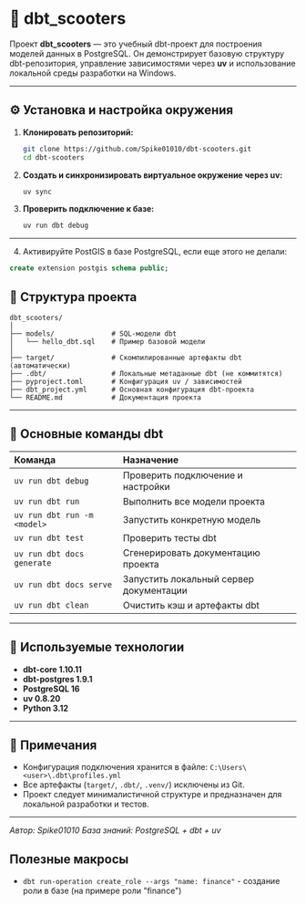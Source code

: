 # 🚴 dbt_scooters

Проект **dbt_scooters** — это учебный dbt-проект для построения моделей данных в PostgreSQL.
Он демонстрирует базовую структуру dbt-репозитория, управление зависимостями через **uv**
и использование локальной среды разработки на Windows.

---

## ⚙️ Установка и настройка окружения

1. **Клонировать репозиторий:**

   ```bash
   git clone https://github.com/Spike01010/dbt-scooters.git
   cd dbt-scooters
   ```

2. **Создать и синхронизировать виртуальное окружение через uv:**

   ```bash
   uv sync
   ```

3. **Проверить подключение к базе:**

   ```bash
   uv run dbt debug
   ```

---
4. Активируйте PostGIS в базе PostgreSQL, если еще этого не делали:

```sql
create extension postgis schema public;
```


## 🧩 Структура проекта

```
dbt_scooters/
│
├── models/              # SQL-модели dbt
│   └── hello_dbt.sql    # Пример базовой модели
│
├── target/              # Скомпилированные артефакты dbt (автоматически)
├── .dbt/                # Локальные метаданные dbt (не коммитятся)
├── pyproject.toml       # Конфигурация uv / зависимостей
├── dbt_project.yml      # Основная конфигурация dbt-проекта
└── README.md            # Документация проекта
```

---

## 🧡 Основные команды dbt

| Команда                     | Назначение                              |
| :-------------------------- | :-------------------------------------- |
| `uv run dbt debug`          | Проверить подключение и настройки       |
| `uv run dbt run`            | Выполнить все модели проекта            |
| `uv run dbt run -m <model>` | Запустить конкретную модель             |
| `uv run dbt test`           | Проверить тесты dbt                     |
| `uv run dbt docs generate`  | Сгенерировать документацию проекта      |
| `uv run dbt docs serve`     | Запустить локальный сервер документации |
| `uv run dbt clean`          | Очистить кэш и артефакты dbt            |

---

## 🧪 Используемые технологии

* **dbt-core 1.10.11**
* **dbt-postgres 1.9.1**
* **PostgreSQL 16**
* **uv 0.8.20**
* **Python 3.12**

---

## 📄 Примечания

* Конфигурация подключения хранится в файле:
  `C:\Users\<user>\.dbt\profiles.yml`
* Все артефакты (`target/`, `.dbt/`, `.venv/`) исключены из Git.
* Проект следует минималистичной структуре и предназначен для локальной разработки и тестов.

---

*Автор: Spike01010*
*База знаний: PostgreSQL + dbt + uv*

## Полезные макросы

- `dbt run-operation create_role --args "name: finance"` - создание роли в базе (на примере роли "finance")
